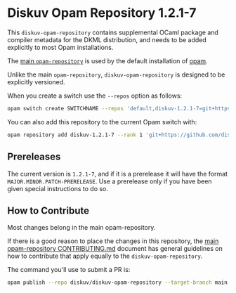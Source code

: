 # Diskuv Opam Repository 1.2.1-7

This `diskuv-opam-repository` contains supplemental OCaml package and compiler
metadata for the DKML distribution, and needs to be added explicitly to most
Opam installations.

The [main `opam-repository`](https://github.com/ocaml/opam-repository)
is used by the default installation of [opam](https://opam.ocaml.org/).

Unlike the main `opam-repository`, `diskuv-opam-repository` is designed to
be explicitly versioned.

When you create a switch use the `--repos` option as follows:

```bash
opam switch create SWITCHNAME --repos 'default,diskuv-1.2.1-7=git+https://github.com/diskuv/diskuv-opam-repository.git#1.2.1-7' 4.14.0
```

You can also add this repository to the current Opam switch with:

```bash
opam repository add diskuv-1.2.1-7 --rank 1 'git+https://github.com/diskuv/diskuv-opam-repository.git#1.2.1-7'
```

## Prereleases

The current version is `1.2.1-7`, and if it is a prerelease it will have the
format `MAJOR.MINOR.PATCH-PRERELEASE`. Use a prerelease only if you have been
given special instructions to do so.

## How to Contribute

Most changes belong in the main opam-repository.

If there is a good reason to place the changes in this repository, the
[main opam-repository CONTRIBUTING.md](https://github.com/ocaml/opam-repository/blob/master/CONTRIBUTING.md)
document has general guidelines on how to contribute that apply equally to
the `diskuv-opam-repository`.

The command you'll use to submit a PR is:

```bash
opam publish --repo diskuv/diskuv-opam-repository --target-branch main
```
